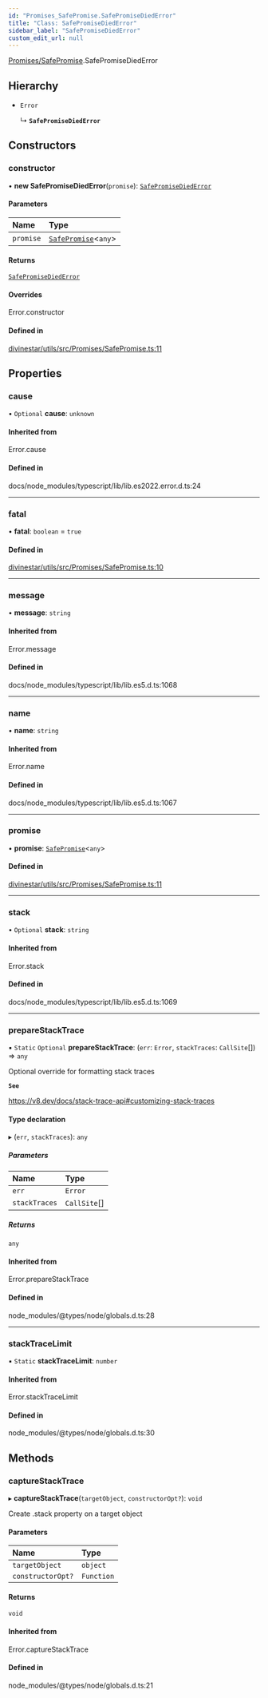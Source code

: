 ```yaml
---
id: "Promises_SafePromise.SafePromiseDiedError"
title: "Class: SafePromiseDiedError"
sidebar_label: "SafePromiseDiedError"
custom_edit_url: null
---
```


[Promises/SafePromise](../modules/Promises_SafePromise.md).SafePromiseDiedError

## Hierarchy

- `Error`

  ↳ **`SafePromiseDiedError`**

## Constructors

### constructor

• **new SafePromiseDiedError**(`promise`): [`SafePromiseDiedError`](Promises_SafePromise.SafePromiseDiedError.md)

#### Parameters

| Name | Type |
| :------ | :------ |
| `promise` | [`SafePromise`](Promises_SafePromise.SafePromise.md)\<`any`\> |

#### Returns

[`SafePromiseDiedError`](Promises_SafePromise.SafePromiseDiedError.md)

#### Overrides

Error.constructor

#### Defined in

[divinestar/utils/src/Promises/SafePromise.ts:11](https://github.com/lucasdamianjohnson/DivineVoxelEngine/blob/596fa7391478620ed460dfb4856ff0a763b91c49/divinestar/utils/src/Promises/SafePromise.ts#L11)

## Properties

### cause

• `Optional` **cause**: `unknown`

#### Inherited from

Error.cause

#### Defined in

docs/node_modules/typescript/lib/lib.es2022.error.d.ts:24

___

### fatal

• **fatal**: `boolean` = `true`

#### Defined in

[divinestar/utils/src/Promises/SafePromise.ts:10](https://github.com/lucasdamianjohnson/DivineVoxelEngine/blob/596fa7391478620ed460dfb4856ff0a763b91c49/divinestar/utils/src/Promises/SafePromise.ts#L10)

___

### message

• **message**: `string`

#### Inherited from

Error.message

#### Defined in

docs/node_modules/typescript/lib/lib.es5.d.ts:1068

___

### name

• **name**: `string`

#### Inherited from

Error.name

#### Defined in

docs/node_modules/typescript/lib/lib.es5.d.ts:1067

___

### promise

• **promise**: [`SafePromise`](Promises_SafePromise.SafePromise.md)\<`any`\>

#### Defined in

[divinestar/utils/src/Promises/SafePromise.ts:11](https://github.com/lucasdamianjohnson/DivineVoxelEngine/blob/596fa7391478620ed460dfb4856ff0a763b91c49/divinestar/utils/src/Promises/SafePromise.ts#L11)

___

### stack

• `Optional` **stack**: `string`

#### Inherited from

Error.stack

#### Defined in

docs/node_modules/typescript/lib/lib.es5.d.ts:1069

___

### prepareStackTrace

▪ `Static` `Optional` **prepareStackTrace**: (`err`: `Error`, `stackTraces`: `CallSite`[]) => `any`

Optional override for formatting stack traces

**`See`**

https://v8.dev/docs/stack-trace-api#customizing-stack-traces

#### Type declaration

▸ (`err`, `stackTraces`): `any`

##### Parameters

| Name | Type |
| :------ | :------ |
| `err` | `Error` |
| `stackTraces` | `CallSite`[] |

##### Returns

`any`

#### Inherited from

Error.prepareStackTrace

#### Defined in

node_modules/@types/node/globals.d.ts:28

___

### stackTraceLimit

▪ `Static` **stackTraceLimit**: `number`

#### Inherited from

Error.stackTraceLimit

#### Defined in

node_modules/@types/node/globals.d.ts:30

## Methods

### captureStackTrace

▸ **captureStackTrace**(`targetObject`, `constructorOpt?`): `void`

Create .stack property on a target object

#### Parameters

| Name | Type |
| :------ | :------ |
| `targetObject` | `object` |
| `constructorOpt?` | `Function` |

#### Returns

`void`

#### Inherited from

Error.captureStackTrace

#### Defined in

node_modules/@types/node/globals.d.ts:21
